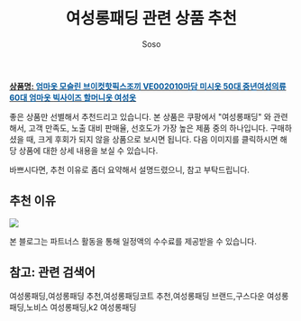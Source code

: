 ﻿---
layout: post
title:  "여성롱패딩 관련 상품 추천"
author: Soso
categories: [ 디저털/가전 ]
tags: [여성롱패딩,여성롱패딩 추천,여성롱패딩코트 추천,여성롱패딩 브랜드,구스다운 여성롱패딩,노비스 여성롱패딩,k2 여성롱패딩]
image: https://ads-partners.coupang.com/image1/OGy6wDgdrq69dyb_OKzQx0ITjRLdjED8Uv4MDfb8T0Iov65w88cu6WlCVQx-cCmy7KsMpYkMe4G8MkUnk1wTK-exm_13q9xv_BMuMqc3thsEZ9q_QT8aVDRSR3qtSl6GYbx5G85_IOidWSTHElbLZ0BaNOFK1O50dqyybPIzY2oSw2vzFBaHyYew718nkmzYFjbaXc7y7x-YN4ax_bXm1JKG1Am7IZA4ffi-bEbpkEsFmCT5zOkCrK_ECjz_3sDmBoBX7FuI87ZxP9Zi6b__xmXYn8cC2N91s8UpJtcy3uRDWm2Y 
description: "쿠팡에서 여성롱패딩 관련 상품으로 가장 고객 선호도가 높은 제품 중 하나입니다."
---

<a href="https://link.coupang.com/re/AFFSDP?lptag=AF5673682&pageKey=2262852083&itemId=3878370199&vendorItemId=87356654053&traceid=V0-153-570c89b8a0b908cd&clickBeacon=BRNWvd3I21edQiRPV0fEbbJqiTMecGpv9gL0uv%2FtLLoRjbRrotKSvrsqThFJ6hkvkBV5WTCTa1je25GPmHH9IzqAJpyIOFTSVk4SbRJih4bPm6un7d2li1yKSuY9vbnBrgPBkVL8toE766bqxQ3nSTeKGkdsS2eAuO3kSAJuspEclvlyH%2B5pfvwOgAlRLmVt0ff1GP1mVn95QOzP42VeXzDelszWI05X1zSD5EZCmdnFZk2sg4%2B8ZpldCkJEj3Q%2FSmtN6aW6zhrc%2BgvBjV%2FBw0HFs4f%2F6Er9YYbDZG3l9%2FFnHgW7ItcGNZ02JzcYqJ%2BaeqPvoRW0XuGWYnTK9NFC0PvMWrwM6eDntMnYKhq0fAGGdlUa2l0SfFEfctwYsXBdhqRenJ19JpN3F4xenRraTYEp9HCKr5uDDMweMZiU64hKCHgHgDBQt7js2DtCSRxCHw34W%2F82k%2BlbTTj647KMgL3xXc4dDNWpakxE2AfgGIl%2BBAwiM8h0s31hCmzuikkCmLkxi%2BpQVHsgWbottZa3QQV%2Fwm4pe1BK%2FbHehqqvXJyLU3DqjQJg46tmaoD1ftLud6W1RyEhpY%2FxHnEy5RB01MsvXHc72sDsnKQ4FoYwAzwXX4NP%2BT8J4Fs7U6oL%2BQhu1nSbn7aOdH%2FYAWeB7%2Fz89QbCZDJLyKle6Z9ZyZEDUpGaReu0%2BOpigwvLL2BxQm5G%2Bfo%2FCatBdMbu3kefnPAtUimkRohBEdDqdVZY0cwpC2k6x3L6x6nwdEcLnC4ulFLE3G6BKPuBLGnOQd1gEBCKr6DEgkvtFBf049p513kTqwIKnt3Dv84fKuvX9Y9%2BpxZuP1rgCKluxzpC6hwexW8SPBtUVHqLazOPbwiCBtw%2BaCxhEPzeu3MLJm2nYk5pF9LA&requestid=20231116175220579315319492&token=31850C%7CMIXED"><b>상품명: <font color='#01579B'>엄마옷 모슬린 브이컷핫픽스조끼 VE002010마담 미시옷 50대 중년여성의류 60대 엄마옷 빅사이즈 할머니옷 여성옷</font></b></a>

좋은 상품만 선별해서 추천드리고 있습니다.
본 상품은 쿠팡에서 "여성롱패딩" 와 관련해서, 고객 만족도, 노출 대비 판매율, 선호도가 가장 높은 제품 중의 하나입니다.
구매하셨을 때, 크게 후회가 되지 않을 상품으로 보시면 됩니다. 
다음 이미지를 클릭하시면 해당 상품에 대한 상세 내용을 보실 수 있습니다.

바쁘시다면, 추천 이유로 좀더 요약해서 설명드렸으니, 참고 부탁드립니다.

## 추천 이유 

<a href="https://link.coupang.com/re/AFFSDP?lptag=AF5673682&pageKey=2262852083&itemId=3878370199&vendorItemId=87356654053&traceid=V0-153-570c89b8a0b908cd&clickBeacon=BRNWvd3I21edQiRPV0fEbbJqiTMecGpv9gL0uv%2FtLLoRjbRrotKSvrsqThFJ6hkvkBV5WTCTa1je25GPmHH9IzqAJpyIOFTSVk4SbRJih4bPm6un7d2li1yKSuY9vbnBrgPBkVL8toE766bqxQ3nSTeKGkdsS2eAuO3kSAJuspEclvlyH%2B5pfvwOgAlRLmVt0ff1GP1mVn95QOzP42VeXzDelszWI05X1zSD5EZCmdnFZk2sg4%2B8ZpldCkJEj3Q%2FSmtN6aW6zhrc%2BgvBjV%2FBw0HFs4f%2F6Er9YYbDZG3l9%2FFnHgW7ItcGNZ02JzcYqJ%2BaeqPvoRW0XuGWYnTK9NFC0PvMWrwM6eDntMnYKhq0fAGGdlUa2l0SfFEfctwYsXBdhqRenJ19JpN3F4xenRraTYEp9HCKr5uDDMweMZiU64hKCHgHgDBQt7js2DtCSRxCHw34W%2F82k%2BlbTTj647KMgL3xXc4dDNWpakxE2AfgGIl%2BBAwiM8h0s31hCmzuikkCmLkxi%2BpQVHsgWbottZa3QQV%2Fwm4pe1BK%2FbHehqqvXJyLU3DqjQJg46tmaoD1ftLud6W1RyEhpY%2FxHnEy5RB01MsvXHc72sDsnKQ4FoYwAzwXX4NP%2BT8J4Fs7U6oL%2BQhu1nSbn7aOdH%2FYAWeB7%2Fz89QbCZDJLyKle6Z9ZyZEDUpGaReu0%2BOpigwvLL2BxQm5G%2Bfo%2FCatBdMbu3kefnPAtUimkRohBEdDqdVZY0cwpC2k6x3L6x6nwdEcLnC4ulFLE3G6BKPuBLGnOQd1gEBCKr6DEgkvtFBf049p513kTqwIKnt3Dv84fKuvX9Y9%2BpxZuP1rgCKluxzpC6hwexW8SPBtUVHqLazOPbwiCBtw%2BaCxhEPzeu3MLJm2nYk5pF9LA&requestid=20231116175220579315319492&token=31850C%7CMIXED"><img src="http://image1.coupangcdn.com/image/vendor_inventory/8810/da719d0f6267173c345052cafb6c19ce2080ffcfada0186284f86c37fef8.jpg"></a> 

본 블로그는 파트너스 활동을 통해 일정액의 수수료를 제공받을 수 있습니다.

## 참고: 관련 검색어    
여성롱패딩,여성롱패딩 추천,여성롱패딩코트 추천,여성롱패딩 브랜드,구스다운 여성롱패딩,노비스 여성롱패딩,k2 여성롱패딩